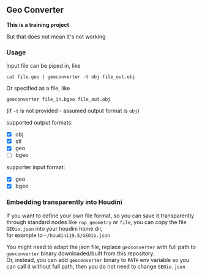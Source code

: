 ## Geo Converter

**This is a training project**

But that does not mean it's not working


### Usage

Input file can be piped in, like 

`cat file.geo | geoconverter -t obj file_out.obj`

Or specified as a file, like

`geoconverter file_in.bgeo file_out.obj`

(if `-t` is not provided - assumed output format is `obj`)

supported output formats:
* [x] obj
* [x] stl
* [x] geo
* [ ] bgeo

supporter input format:
* [x] geo
* [x] bgeo

### Embedding transparently into Houdini

If you want to define your own file format, so you can save it transparently through standard nodes like `rop_geometry` or `file`,
you can copy the file `GEOio.json` into your houdini home dir,  
for example to `~/houdini19.5/GEOio.json`

You might need to adapt the json file, replace `geoconverter` with full path to `geoconverter` binary downloaded/built from this repository.  
Or, instead, you can add `geoconverter` binary to `PATH` env variable so you can call it without full path, then you do not need to change `GEOio.json`
